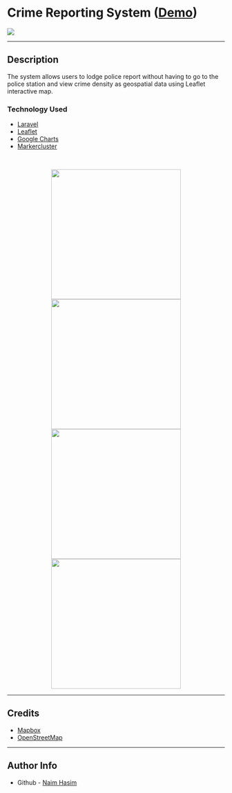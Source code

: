 # **Crime Reporting System ([Demo](https://crimereporting-app.herokuapp.com/))**

<image src="images/home.png" width="">

---

## **Description**

The system allows users to lodge police report without having to go to the police station and view crime density as geospatial data using Leaflet interactive map.

### Technology Used

-   [Laravel](https://laravel.com/)
-   [Leaflet](http://leafletjs.com/)
-   [Google Charts](https://developers.google.com/chart)
-   [Markercluster](https://github.com/Leaflet/Leaflet.markercluster)    

<br>

<p float="left" align="center">
<image src="images/reportpopup.png" width="300">
<image src="images/reportform.png" width="300">
<image src="images/mapmarker.png" width="300">
<image src="images/ui.png" width="300">
</p>

---

## Credits

-   [Mapbox](https://www.mapbox.com/)
-   [OpenStreetMap](https://www.openstreetmap.org/)

---

## Author Info

-   Github - [Naim Hasim](https://github.com/naimhasim)
